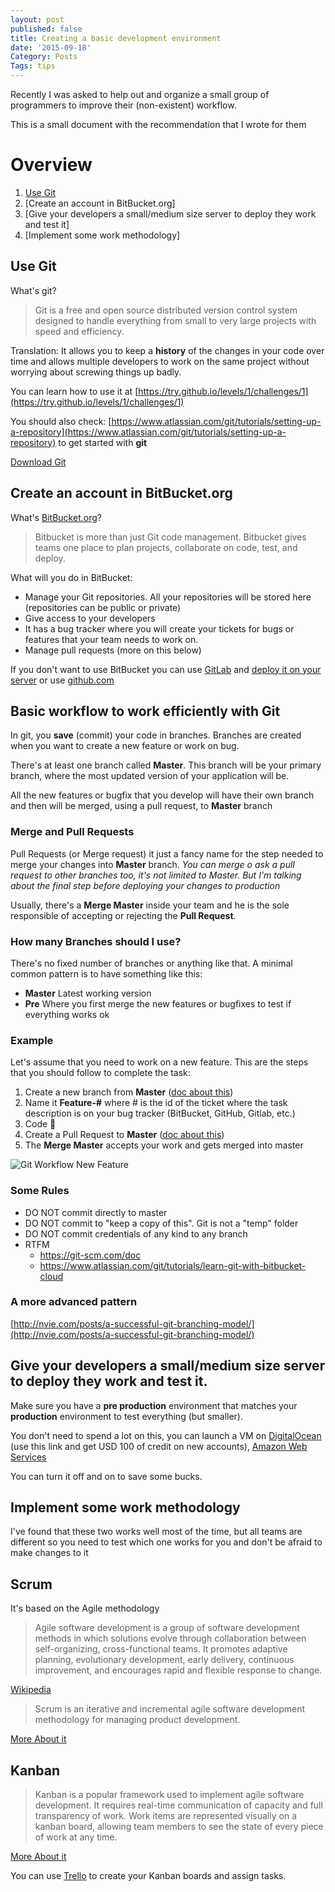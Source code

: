 ```yaml
---
layout: post
published: false
title: Creating a basic development environment
date: '2015-09-18'
Category: Posts
Tags: tips
---
```

Recently I was asked to help out and organize a small group of programmers to improve their (non-existent) workflow.

This is a small document with the recommendation that I wrote for them

# Overview

1. [Use Git](#use-git)
2. [Create an account in BitBucket.org]
1. [Give your developers a small/medium size server to deploy they work and test it]
1. [Implement some work methodology]

## Use Git

What's git?

> Git is a free and open source distributed version control system designed to handle everything from small to very large projects with speed and efficiency.
 
Translation: It allows you to keep a **history** of the changes in your code over time and allows multiple developers to work on the same project without worrying about screwing things up badly.

You can learn how to use it at [https://try.github.io/levels/1/challenges/1](https://try.github.io/levels/1/challenges/1)

You should also check: [https://www.atlassian.com/git/tutorials/setting-up-a-repository](https://www.atlassian.com/git/tutorials/setting-up-a-repository) to get started with **git**

[Download Git](https://git-scm.com/downloads)

## Create an account in BitBucket.org

What's [BitBucket.org](https://bitbucket.org/)?

> Bitbucket is more than just Git code management. Bitbucket gives teams one place to plan projects, collaborate on code, test, and deploy.

What will you do in BitBucket:

- Manage your Git repositories. All your repositories will be stored here (repositories can be public or private)
- Give access to your developers
- It has a bug tracker where you will create your tickets for bugs or features that your team needs to work on.
- Manage pull requests (more on this below)

If you don't want to use BitBucket you can use [GitLab](https://about.gitlab.com/) and [deploy it on your server](https://about.gitlab.com/install/) or use [github.com](https://github.com/)

## Basic workflow to work efficiently with Git

In git, you **save** (commit) your code in branches. Branches are created when you want to create a new feature or work on bug.

There's at least one branch called **Master**. This branch will be your primary branch, where the most updated version of your application will be.

All the new features or bugfix that you develop will have their own branch and then will be merged, using a pull request, to **Master** branch

### Merge and Pull Requests
Pull Requests (or Merge request) it just a fancy name for the step needed to merge your changes into **Master** branch. 
*You can merge o ask a pull request to other branches too, it's not limited to Master. But I'm talking about the final step before deploying your changes to production*

Usually, there's a **Merge Master** inside your team and he is the sole responsible of accepting or rejecting the **Pull Request**.

### How many Branches should I use?
There's no fixed number of branches or anything like that. A minimal common pattern is to have something like this:

- **Master** Latest working version
- **Pre** Where you first merge the new features or bugfixes to test if everything works ok

### Example

Let's assume that you need to work on a new feature. This are the steps that you should follow to complete the task:

1. Create a new branch from **Master** ([doc about this](https://www.atlassian.com/git/tutorials/using-branches "Git Branching"))
2. Name it **Feature-#** where # is the id of the ticket where the task description is on your bug tracker (BitBucket, GitHub, Gitlab, etc.)
3. Code 🐒
4. Create a Pull Request to **Master** ([doc about this](https://www.atlassian.com/git/tutorials/making-a-pull-request "Pull Request"))
5. The **Merge Master** accepts your work and gets merged into master

![Git Workflow New Feature]({{site.baseurl}}/img/git-workflow-new-feature.png)

### Some Rules

- DO NOT commit directly to master
- DO NOT commit to "keep a copy of this". Git is not a "temp" folder
- DO NOT commit credentials of any kind to any branch
- RTFM
  - https://git-scm.com/doc
  - https://www.atlassian.com/git/tutorials/learn-git-with-bitbucket-cloud

### A more advanced pattern

[http://nvie.com/posts/a-successful-git-branching-model/](http://nvie.com/posts/a-successful-git-branching-model/)

## Give your developers a small/medium size server to deploy they work and test it.

Make sure you have a **pre production** environment that matches your **production** environment to test everything (but smaller).

You don't need to spend a lot on this, you can launch a VM on [DigitalOcean](https://m.do.co/c/3f5960ccae7c "DigitalOcean") (use this link and get USD 100 of credit on new accounts), [Amazon Web Services](https://aws.amazon.com/lightsail "AWS Lightsail")

You can turn it off and on to save some bucks.


## Implement some work methodology

I've found that these two works well most of the time, but all teams are different so you need to test which one works for you and don't be afraid to make changes to it

## Scrum 

It's based on the Agile methodology

> Agile software development is a group of software development methods in which solutions evolve through collaboration between self-organizing, cross-functional teams. It promotes adaptive planning, evolutionary development, early delivery, continuous improvement, and encourages rapid and flexible response to change.

[Wikipedia](https://en.wikipedia.org/wiki/Agile_software_development)


> Scrum is an iterative and incremental agile software development methodology for managing product development.

[More About it](https://www.atlassian.com/agile/scrum)


## Kanban

> Kanban is a popular framework used to implement agile software development. It requires real-time communication of capacity and full transparency of work. Work items are represented visually on a kanban board, allowing team members to see the state of every piece of work at any time.

[More About it](https://www.atlassian.com/agile/kanban)

You can use [Trello](https://trello.com/ "Trello") to create your Kanban boards and assign tasks.
